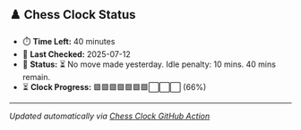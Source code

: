 ## ♟️ Chess Clock Status

- ⏱️ **Time Left:** 40 minutes
- 📅 **Last Checked:** 2025-07-12
- 📝 **Status:** ⏳ No move made yesterday. Idle penalty: 10 mins. 40 mins remain.
- ⏳ **Clock Progress:** 🟩🟩🟩🟩🟩🟩🟩⬜️⬜️⬜️ (66%)

---

_Updated automatically via [Chess Clock GitHub Action](https://github.com/aarussh22/aarussh22/actions)_